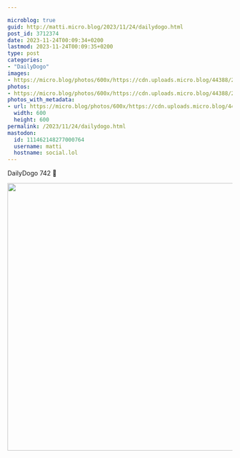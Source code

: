 ```yaml
---

microblog: true
guid: http://matti.micro.blog/2023/11/24/dailydogo.html
post_id: 3712374
date: 2023-11-24T00:09:34+0200
lastmod: 2023-11-24T00:09:35+0200
type: post
categories:
- "DailyDogo"
images:
- https://micro.blog/photos/600x/https://cdn.uploads.micro.blog/44388/2023/bc6ab6b2b64142ad904c9d46313f9f1b.jpg
photos:
- https://micro.blog/photos/600x/https://cdn.uploads.micro.blog/44388/2023/bc6ab6b2b64142ad904c9d46313f9f1b.jpg
photos_with_metadata:
- url: https://micro.blog/photos/600x/https://cdn.uploads.micro.blog/44388/2023/bc6ab6b2b64142ad904c9d46313f9f1b.jpg
  width: 600
  height: 600
permalink: /2023/11/24/dailydogo.html
mastodon:
  id: 111462148277000764
  username: matti
  hostname: social.lol
---
```

DailyDogo 742 🐶

<img src="/media/uploads/2023/bc6ab6b2b64142ad904c9d46313f9f1b.jpg" width="600" height="600" alt="" />
